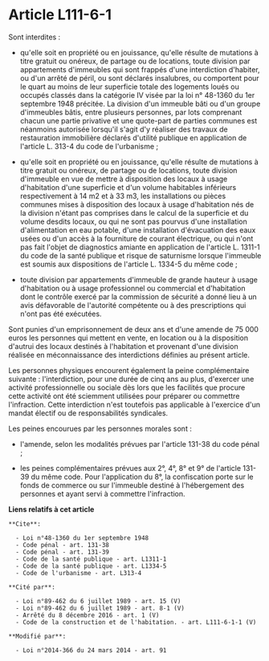 # Article L111-6-1

Sont interdites :

- qu'elle soit en propriété ou en jouissance, qu'elle résulte de mutations à titre gratuit ou onéreux, de partage ou de
locations, toute division par appartements d'immeubles qui sont frappés d'une interdiction d'habiter, ou d'un arrêté de
péril, ou sont déclarés insalubres, ou comportent pour le quart au moins de leur superficie totale des logements loués ou
occupés classés dans la catégorie IV visée par la loi n° 48-1360 du 1er septembre 1948 précitée. La division d'un immeuble
bâti ou d'un groupe d'immeubles bâtis, entre plusieurs personnes, par lots comprenant chacun une partie privative et une
quote-part de parties communes est néanmoins autorisée lorsqu'il s'agit d'y réaliser des travaux de restauration immobilière
déclarés d'utilité publique en application de l'article L. 313-4 du code de l'urbanisme ;

- qu'elle soit en propriété ou en jouissance, qu'elle résulte de mutations à titre gratuit ou onéreux, de partage ou de
locations, toute division d'immeuble en vue de mettre à disposition des locaux à usage d'habitation d'une superficie et d'un
volume habitables inférieurs respectivement à 14 m2 et à 33 m3, les installations ou pièces communes mises à disposition des
locaux à usage d'habitation nés de la division n'étant pas comprises dans le calcul de la superficie et du volume desdits
locaux, ou qui ne sont pas pourvus d'une installation d'alimentation en eau potable, d'une installation d'évacuation des eaux
usées ou d'un accès à la fourniture de courant électrique, ou qui n'ont pas fait l'objet de diagnostics amiante en
application de l'article L. 1311-1 du code de la santé publique et risque de saturnisme lorsque l'immeuble est soumis aux
dispositions de l'article L. 1334-5 du même code ;

- toute division par appartements d'immeuble de grande hauteur à usage d'habitation ou à usage professionnel ou commercial et
d'habitation dont le contrôle exercé par la commission de sécurité a donné lieu à un avis défavorable de l'autorité
compétente ou à des prescriptions qui n'ont pas été exécutées. 

Sont punies d'un emprisonnement de deux ans et d'une amende de 75 000 euros les personnes qui mettent en vente, en location
ou à la disposition d'autrui des locaux destinés à l'habitation et provenant d'une division réalisée en méconnaissance des
interdictions définies au présent article. 

Les personnes physiques encourent également la peine complémentaire suivante : l'interdiction, pour une durée de cinq ans au
plus, d'exercer une activité professionnelle ou sociale dès lors que les facilités que procure cette activité ont été
sciemment utilisées pour préparer ou commettre l'infraction. Cette interdiction n'est toutefois pas applicable à l'exercice
d'un mandat électif ou de responsabilités syndicales. 

Les peines encourues par les personnes morales sont :

- l'amende, selon les modalités prévues par l'article 131-38 du code pénal ;

- les peines complémentaires prévues aux 2°, 4°, 8° et 9° de l'article 131-39 du même code. Pour l'application du 8°, la
confiscation porte sur le fonds de commerce ou sur l'immeuble destiné à l'hébergement des personnes et ayant servi à
commettre l'infraction.

**Liens relatifs à cet article**

	**Cite**:

	  - Loi n°48-1360 du 1er septembre 1948
	  - Code pénal - art. 131-38
	  - Code pénal - art. 131-39
	  - Code de la santé publique - art. L1311-1
	  - Code de la santé publique - art. L1334-5
	  - Code de l'urbanisme - art. L313-4

	**Cité par**:

	  - Loi n°89-462 du 6 juillet 1989 - art. 15 (V)
	  - Loi n°89-462 du 6 juillet 1989 - art. 8-1 (V)
	  - Arrêté du 8 décembre 2016 - art. 1 (V)
	  - Code de la construction et de l'habitation. - art. L111-6-1-1 (V)

	**Modifié par**:

	  - Loi n°2014-366 du 24 mars 2014 - art. 91

